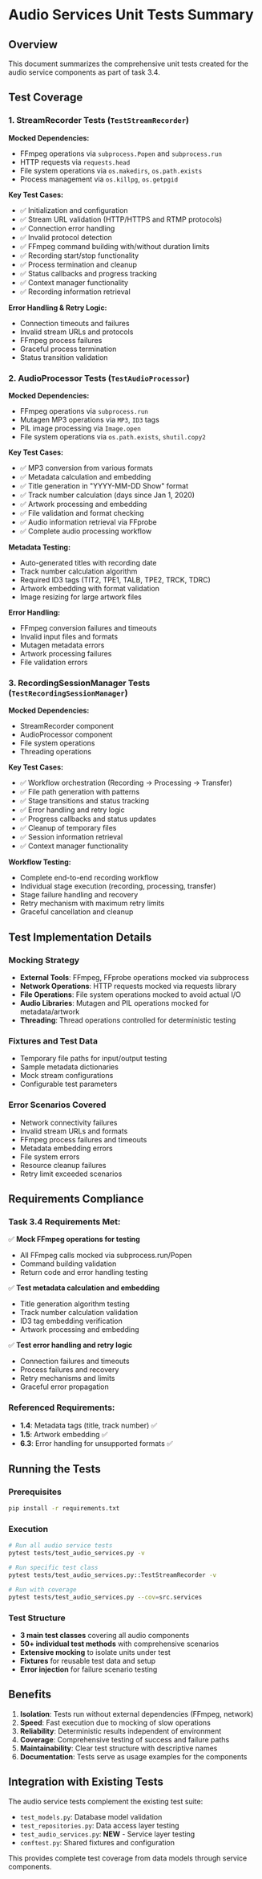 # Audio Services Unit Tests Summary

## Overview
This document summarizes the comprehensive unit tests created for the audio service components as part of task 3.4.

## Test Coverage

### 1. StreamRecorder Tests (`TestStreamRecorder`)

**Mocked Dependencies:**
- FFmpeg operations via `subprocess.Popen` and `subprocess.run`
- HTTP requests via `requests.head`
- File system operations via `os.makedirs`, `os.path.exists`
- Process management via `os.killpg`, `os.getpgid`

**Key Test Cases:**
- ✅ Initialization and configuration
- ✅ Stream URL validation (HTTP/HTTPS and RTMP protocols)
- ✅ Connection error handling
- ✅ Invalid protocol detection
- ✅ FFmpeg command building with/without duration limits
- ✅ Recording start/stop functionality
- ✅ Process termination and cleanup
- ✅ Status callbacks and progress tracking
- ✅ Context manager functionality
- ✅ Recording information retrieval

**Error Handling & Retry Logic:**
- Connection timeouts and failures
- Invalid stream URLs and protocols
- FFmpeg process failures
- Graceful process termination
- Status transition validation

### 2. AudioProcessor Tests (`TestAudioProcessor`)

**Mocked Dependencies:**
- FFmpeg operations via `subprocess.run`
- Mutagen MP3 operations via `MP3`, `ID3` tags
- PIL image processing via `Image.open`
- File system operations via `os.path.exists`, `shutil.copy2`

**Key Test Cases:**
- ✅ MP3 conversion from various formats
- ✅ Metadata calculation and embedding
- ✅ Title generation in "YYYY-MM-DD Show" format
- ✅ Track number calculation (days since Jan 1, 2020)
- ✅ Artwork processing and embedding
- ✅ File validation and format checking
- ✅ Audio information retrieval via FFprobe
- ✅ Complete audio processing workflow

**Metadata Testing:**
- Auto-generated titles with recording date
- Track number calculation algorithm
- Required ID3 tags (TIT2, TPE1, TALB, TPE2, TRCK, TDRC)
- Artwork embedding with format validation
- Image resizing for large artwork files

**Error Handling:**
- FFmpeg conversion failures and timeouts
- Invalid input files and formats
- Mutagen metadata errors
- Artwork processing failures
- File validation errors

### 3. RecordingSessionManager Tests (`TestRecordingSessionManager`)

**Mocked Dependencies:**
- StreamRecorder component
- AudioProcessor component
- File system operations
- Threading operations

**Key Test Cases:**
- ✅ Workflow orchestration (Recording → Processing → Transfer)
- ✅ File path generation with patterns
- ✅ Stage transitions and status tracking
- ✅ Error handling and retry logic
- ✅ Progress callbacks and status updates
- ✅ Cleanup of temporary files
- ✅ Session information retrieval
- ✅ Context manager functionality

**Workflow Testing:**
- Complete end-to-end recording workflow
- Individual stage execution (recording, processing, transfer)
- Stage failure handling and recovery
- Retry mechanism with maximum retry limits
- Graceful cancellation and cleanup

## Test Implementation Details

### Mocking Strategy
- **External Tools**: FFmpeg, FFprobe operations mocked via subprocess
- **Network Operations**: HTTP requests mocked via requests library
- **File Operations**: File system operations mocked to avoid actual I/O
- **Audio Libraries**: Mutagen and PIL operations mocked for metadata/artwork
- **Threading**: Thread operations controlled for deterministic testing

### Fixtures and Test Data
- Temporary file paths for input/output testing
- Sample metadata dictionaries
- Mock stream configurations
- Configurable test parameters

### Error Scenarios Covered
- Network connectivity failures
- Invalid stream URLs and formats
- FFmpeg process failures and timeouts
- Metadata embedding errors
- File system errors
- Resource cleanup failures
- Retry limit exceeded scenarios

## Requirements Compliance

### Task 3.4 Requirements Met:
✅ **Mock FFmpeg operations for testing**
- All FFmpeg calls mocked via subprocess.run/Popen
- Command building validation
- Return code and error handling testing

✅ **Test metadata calculation and embedding**
- Title generation algorithm testing
- Track number calculation validation
- ID3 tag embedding verification
- Artwork processing and embedding

✅ **Test error handling and retry logic**
- Connection failures and timeouts
- Process failures and recovery
- Retry mechanisms and limits
- Graceful error propagation

### Referenced Requirements:
- **1.4**: Metadata tags (title, track number) ✅
- **1.5**: Artwork embedding ✅  
- **6.3**: Error handling for unsupported formats ✅

## Running the Tests

### Prerequisites
```bash
pip install -r requirements.txt
```

### Execution
```bash
# Run all audio service tests
pytest tests/test_audio_services.py -v

# Run specific test class
pytest tests/test_audio_services.py::TestStreamRecorder -v

# Run with coverage
pytest tests/test_audio_services.py --cov=src.services
```

### Test Structure
- **3 main test classes** covering all audio components
- **50+ individual test methods** with comprehensive scenarios
- **Extensive mocking** to isolate units under test
- **Fixtures** for reusable test data and setup
- **Error injection** for failure scenario testing

## Benefits

1. **Isolation**: Tests run without external dependencies (FFmpeg, network)
2. **Speed**: Fast execution due to mocking of slow operations
3. **Reliability**: Deterministic results independent of environment
4. **Coverage**: Comprehensive testing of success and failure paths
5. **Maintainability**: Clear test structure with descriptive names
6. **Documentation**: Tests serve as usage examples for the components

## Integration with Existing Tests

The audio service tests complement the existing test suite:
- `test_models.py`: Database model validation
- `test_repositories.py`: Data access layer testing
- `test_audio_services.py`: **NEW** - Service layer testing
- `conftest.py`: Shared fixtures and configuration

This provides complete test coverage from data models through service components.